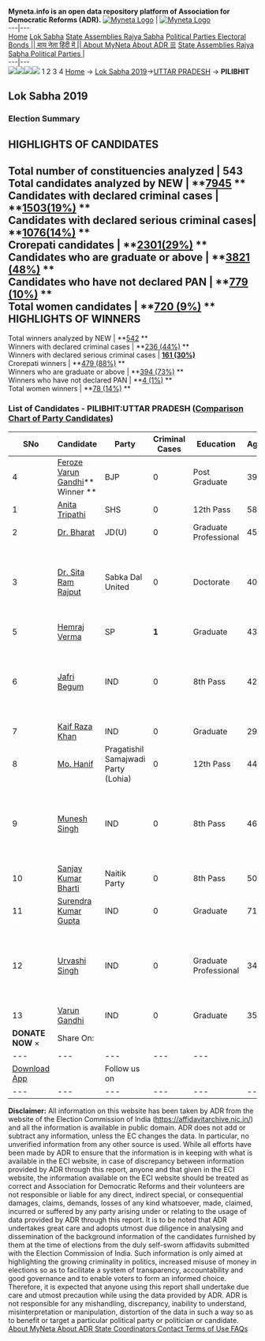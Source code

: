 **Myneta.info is an open data repository platform of Association for Democratic Reforms (ADR).**
[![Myneta Logo](https://www.myneta.info/lib/img/myneta-logo.png)](https://www.myneta.info/) | [![Myneta Logo](https://www.myneta.info/lib/img/adr-logo.png)](https://adrindia.org)  
---|---  
[Home](https://www.myneta.info/) [Lok Sabha](https://www.myneta.info/#ls "Lok Sabha") [ State Assemblies ](https://www.myneta.info/#sa "State Assemblies") [Rajya Sabha](https://www.myneta.info/#rs "Rajya Sabha") [Political Parties ](https://www.myneta.info/party "Political Parties") [ Electoral Bonds ](https://www.myneta.info/electoral_bonds "Electoral Bonds") [ || माय नेता हिंदी में || ](https://translate.google.co.in/translate?prev=hp&hl=en&js=y&u=www.myneta.info&sl=en&tl=hi&history_state0=) [ About MyNeta ](https://adrindia.org/content/about-myneta) [ About ADR ](https://adrindia.org/about-adr/who-we-are) [☰](javascript:void\(0\))
[ State Assemblies ](https://www.myneta.info/#sa "State Assemblies") [ Rajya Sabha ](https://www.myneta.info/#rs "Rajya Sabha") [ Political Parties ](https://www.myneta.info/party "Political Parties")
|   
---|---  
![](https://www.myneta.info/lib/img/banner/banner-1.png)![](https://www.myneta.info/lib/img/banner/banner-2.png)![](https://www.myneta.info/lib/img/banner/banner-3.png)![](https://www.myneta.info/lib/img/banner/banner-4.png)
1  2  3  4 
[Home](https://www.myneta.info/) → [Lok Sabha 2019](https://www.myneta.info/LokSabha2019/)→[UTTAR PRADESH](https://www.myneta.info/LokSabha2019/index.php?action=show_constituencies&state_id=57) → **PILIBHIT**
### 
## Lok Sabha 2019
###  Election Summary 
HIGHLIGHTS OF CANDIDATES  
---  
Total number of constituencies analyzed |  543   
Total candidates analyzed by NEW | **[7945](https://www.myneta.info/LokSabha2019/index.php?action=summary&subAction=candidates_analyzed&sort=candidate#summary) **  
Candidates with declared criminal cases | **[1503(19%)](https://www.myneta.info/LokSabha2019/index.php?action=summary&subAction=crime&sort=candidate#summary) **  
Candidates with declared serious criminal cases| **[1076(14%)](https://www.myneta.info/LokSabha2019/index.php?action=summary&subAction=serious_crime&sort=candidate#summary) **  
Crorepati candidates | **[2301(29%)](https://www.myneta.info/LokSabha2019/index.php?action=summary&subAction=crorepati&sort=candidate#summary) **  
Candidates who are graduate or above | **[3821 (48%)](https://www.myneta.info/LokSabha2019/index.php?action=summary&subAction=education&sort=candidate#summary) **  
Candidates who have not declared PAN | **[779 (10%)](https://www.myneta.info/LokSabha2019/index.php?action=summary&subAction=without_pan&sort=candidate#summary) **  
Total women candidates | **[720 (9%)](https://www.myneta.info/LokSabha2019/index.php?action=summary&subAction=women_candidate&sort=candidate#summary) **  
HIGHLIGHTS OF WINNERS  
---  
Total winners analyzed by NEW | **[542](https://www.myneta.info/LokSabha2019/index.php?action=summary&subAction=winner_analyzed&sort=candidate#summary) **  
Winners with declared criminal cases | **[236 (44%)](https://www.myneta.info/LokSabha2019/index.php?action=summary&subAction=winner_crime&sort=candidate#summary) **  
Winners with declared serious criminal cases | **[161 (30%)](https://www.myneta.info/LokSabha2019/index.php?action=summary&subAction=winner_serious_crime&sort=candidate#summary)**  
Crorepati winners | **[479 (88%)](https://www.myneta.info/LokSabha2019/index.php?action=summary&subAction=winner_crorepati&sort=candidate#summary) **  
Winners who are graduate or above | **[394 (73%)](https://www.myneta.info/LokSabha2019/index.php?action=summary&subAction=winner_education&sort=candidate#summary) **  
Winners who have not declared PAN | **[4 (1%)](https://www.myneta.info/LokSabha2019/index.php?action=summary&subAction=winner_without_pan&sort=candidate#summary) **  
Total women winners | **[78 (14%)](https://www.myneta.info/LokSabha2019/index.php?action=summary&subAction=winner_women&sort=candidate#summary) **  
### List of Candidates - PILIBHIT:UTTAR PRADESH ([Comparison Chart of Party Candidates](https://www.myneta.info/LokSabha2019/comparisonchart.php?constituency_id=894))
SNo | Candidate| Party| Criminal Cases| Education| Age| Total Assets| Liabilities  
---|---|---|---|---|---|---|---  
4  | [Feroze Varun Gandhi](https://www.myneta.info/LokSabha2019/candidate.php?candidate_id=7446)** Winner ** | BJP | 0 | Post Graduate| 39 | Rs 60,32,00,539 ~ 60 Crore+ | Rs 2,89,52,800 ~ 2 Crore+  
1  | [Anita Tripathi](https://www.myneta.info/LokSabha2019/candidate.php?candidate_id=9543) | SHS | 0 | 12th Pass| 58 | Rs 1,05,59,842 ~ 1 Crore+ | Rs 50,00,000 ~ 50 Lacs+  
2  | [Dr. Bharat](https://www.myneta.info/LokSabha2019/candidate.php?candidate_id=8369) | JD(U) | 0 | Graduate Professional| 45 | Rs 4,76,76,000 ~ 4 Crore+ | Rs 43,80,000 ~ 43 Lacs+  
3  | [Dr. Sita Ram Rajput](https://www.myneta.info/LokSabha2019/candidate.php?candidate_id=8371) | Sabka Dal United | 0 | Doctorate| 40 | ![](https://myneta.info/image_v2.php?myneta_folder=LokSabha2019&candidate_id=8371&col=ta) | ![](https://myneta.info/image_v2.php?myneta_folder=LokSabha2019&candidate_id=8371&col=lia)  
5  | [Hemraj Verma](https://www.myneta.info/LokSabha2019/candidate.php?candidate_id=7910) | SP | **1** | Graduate| 43 | Rs 1,09,31,313 ~ 1 Crore+ | Rs 6,45,587 ~ 6 Lacs+  
6  | [Jafri Begum](https://www.myneta.info/LokSabha2019/candidate.php?candidate_id=9549) | IND | 0 | 8th Pass| 42 | ![](https://myneta.info/image_v2.php?myneta_folder=LokSabha2019&candidate_id=9549&col=ta) | ![](https://myneta.info/image_v2.php?myneta_folder=LokSabha2019&candidate_id=9549&col=lia)  
7  | [Kaif Raza Khan](https://www.myneta.info/LokSabha2019/candidate.php?candidate_id=9548) | IND | 0 | Graduate| 29 | Rs 30,000 ~ 30 Thou+ | Rs 0 ~   
8  | [Mo. Hanif](https://www.myneta.info/LokSabha2019/candidate.php?candidate_id=8370) | Pragatishil Samajwadi Party (Lohia) | 0 | 12th Pass| 44 | Rs 1,67,59,000 ~ 1 Crore+ | Rs 32,50,000 ~ 32 Lacs+  
9  | [Munesh Singh](https://www.myneta.info/LokSabha2019/candidate.php?candidate_id=8372) | IND | 0 | 8th Pass| 46 | ![](https://myneta.info/image_v2.php?myneta_folder=LokSabha2019&candidate_id=8372&col=ta) | ![](https://myneta.info/image_v2.php?myneta_folder=LokSabha2019&candidate_id=8372&col=lia)  
10  | [Sanjay Kumar Bharti](https://www.myneta.info/LokSabha2019/candidate.php?candidate_id=7911) | Naitik Party | 0 | 8th Pass| 50 | Rs 16,06,000 ~ 16 Lacs+ | Rs 72,000 ~ 72 Thou+  
11  | [Surendra Kumar Gupta](https://www.myneta.info/LokSabha2019/candidate.php?candidate_id=9550) | IND | 0 | Graduate| 71 | Rs 3,87,66,636 ~ 3 Crore+ | Rs 0 ~   
12  | [Urvashi Singh](https://www.myneta.info/LokSabha2019/candidate.php?candidate_id=9546) | IND | 0 | Graduate Professional| 34 | ![](https://myneta.info/image_v2.php?myneta_folder=LokSabha2019&candidate_id=9546&col=ta) | ![](https://myneta.info/image_v2.php?myneta_folder=LokSabha2019&candidate_id=9546&col=lia)  
13  | [Varun Gandhi](https://www.myneta.info/LokSabha2019/candidate.php?candidate_id=9545) | IND | 0 | Graduate| 35 | Rs 37,11,815 ~ 37 Lacs+ | Rs 0 ~   
|  **DONATE NOW** × |  Share On:  | [](https://api.whatsapp.com/send?text=https%3A%2F%2Fmyneta.info%2Fpunjab2022%2Findex.php%3Faction%3Dshow_constituencies%26state_id%3D19) | [](https://www.facebook.com/sharer/sharer.php?u=https%3A%2F%2Fmyneta.info%2Fpunjab2022%2Findex.php%3Faction%3Dshow_constituencies%26state_id%3D19) | [](https://twitter.com/share?url=https%3A%2F%2Fmyneta.info%2Fpunjab2022%2Findex.php%3Faction%3Dshow_constituencies%26state_id%3D19)  
---|---|---|---|---  
| [ Download App ](https://play.google.com/store/apps/details?id=com.webrosoft.myneta1&pcampaignid=pcampaignidMKT-Other-global-all-co-prtnr-py-PartBadge-Mar2515-1) | [](https://play.google.com/store/apps/details?id=com.webrosoft.myneta1&pcampaignid=pcampaignidMKT-Other-global-all-co-prtnr-py-PartBadge-Mar2515-1) |  Follow us on  | [](https://www.facebook.com/adrindia.org/) | [](https://twitter.com/adrspeaks) | [](https://groups.google.com/g/national-election-watch?hl=en&pli=1) | [](https://www.instagram.com/adrspeaks/) | [](https://www.youtube.com/user/adrspeaks) | [](https://sharechat.com/profile/adrspeaks)  
---|---|---|---|---|---|---|---|---  
**Disclaimer:** All information on this website has been taken by ADR from the website of the Election Commission of India (https://affidavitarchive.nic.in/) and all the information is available in public domain. ADR does not add or subtract any information, unless the EC changes the data. In particular, no unverified information from any other source is used. While all efforts have been made by ADR to ensure that the information is in keeping with what is available in the ECI website, in case of discrepancy between information provided by ADR through this report, anyone and that given in the ECI website, the information available on the ECI website should be treated as correct and Association for Democratic Reforms and their volunteers are not responsible or liable for any direct, indirect special, or consequential damages, claims, demands, losses of any kind whatsoever, made, claimed, incurred or suffered by any party arising under or relating to the usage of data provided by ADR through this report. It is to be noted that ADR undertakes great care and adopts utmost due diligence in analysing and dissemination of the background information of the candidates furnished by them at the time of elections from the duly self-sworn affidavits submitted with the Election Commission of India. Such information is only aimed at highlighting the growing criminality in politics, increased misuse of money in elections so as to facilitate a system of transparency, accountability and good governance and to enable voters to form an informed choice. Therefore, it is expected that anyone using this report shall undertake due care and utmost precaution while using the data provided by ADR. ADR is not responsible for any mishandling, discrepancy, inability to understand, misinterpretation or manipulation, distortion of the data in such a way so as to benefit or target a particular political party or politician or candidate. 
[ About MyNeta ](https://adrindia.org/content/about-myneta) [ About ADR ](https://adrindia.org/about-adr/who-we-are) [ State Coordinators ](https://adrindia.org/about-adr/state-coordinators) [ Contact ](https://adrindia.org/contact-us) [ Terms of Use ](https://adrindia.org/content/adr-terms-use) [ FAQs ](https://adrindia.org/content/faqs)
